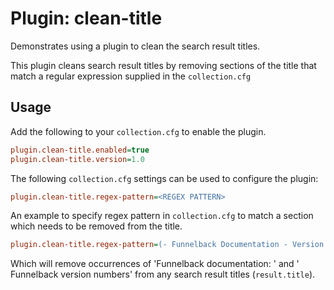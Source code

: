 # Plugin: clean-title

Demonstrates using a plugin to clean the search result titles.

This plugin cleans search result titles by removing sections of the title that match a regular expression supplied in 
the `collection.cfg`

## Usage

Add the following to your `collection.cfg` to enable the plugin.

```ini
plugin.clean-title.enabled=true
plugin.clean-title.version=1.0
```

The following `collection.cfg` settings can be used to configure the plugin:

```ini
plugin.clean-title.regex-pattern=<REGEX PATTERN>
```

An example to specify regex pattern in `collection.cfg` to match a section which needs to be removed from the title.

```ini
plugin.clean-title.regex-pattern=(- Funnelback Documentation - Version )?\d+\.\d+\.\d+(-SNAPSHOT)?
```

Which will remove occurrences of 'Funnelback documentation: ' and ' Funnelback version numbers' from any search result titles 
(`result.title`).